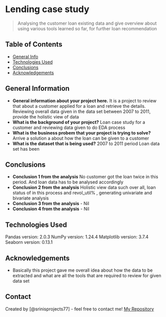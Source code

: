 # Lending case study
> Analysing the customer loan existing data and give overview about using various tools learned so far, for further loan recommendation

## Table of Contents
* [General Info](#general-information)
* [Technologies Used](#technologies-used)
* [Conclusions](#conclusions)
* [Acknowledgements](#acknowledgements)

<!-- You can include any other section that is pertinent to your problem -->

## General Information
- **General information about your project here.**
  It is a project  to review that about a customer applied for a loan and retrieve the details. Reviewing overall data given in the data set between 2007 to 2011, provide the holistic view of data
- **What is the background of your project?**
  Loan case study for a customer and reviewing data given to do EDA process
- **What is the business probem that your project is trying to solve?**
  Arrive a solution a about how the loan can be given to a customer
- **What is the dataset that is being used?**
  2007 to 2011 period Loan data set has been

<!-- You don't have to answer all the questions - just the ones relevant to your project. -->

## Conclusions
- **Conclusion 1 from the analysis**
  No customer got the loan twice in this period. And loan data has to be analysed accordingly
- **Conclusion 2 from the analysis**
  Holistic view data such over all, loan status of in this process and revol_util% , generating univariate and bivariate analysis
- **Conclusion 3 from the analysis** - Nil
- **Conclusion 4 from the analysis** - Nil

<!-- You don't have to answer all the questions - just the ones relevant to your project. -->


## Technologies Used
  Pandas version: 2.0.3
  NumPy version: 1.24.4
  Matplotlib version: 3.7.4
  Seaborn version: 0.13.1
<!-- As the libraries versions keep on changing, it is recommended to mention the version of library used in this project -->

## Acknowledgements
- Basically this project gave me overall idea about how the data to be extracted and what are all the tools that are required to review for given data set

## Contact
Created by [@srinisprojects77] - feel free to contact me!
[My Repository](https://github.com/srinisprojects77/LendingCaseStudy)

<!-- Optional -->
<!-- ## License -->
<!-- This project is open source and available under the [... License](). -->

<!-- You don't have to include all sections - just the one's relevant to your project -->

